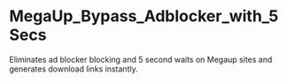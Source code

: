 # MegaUp_Bypass_Adblocker_with_5Secs
Eliminates ad blocker blocking and 5 second waits on Megaup sites and generates download links instantly.
